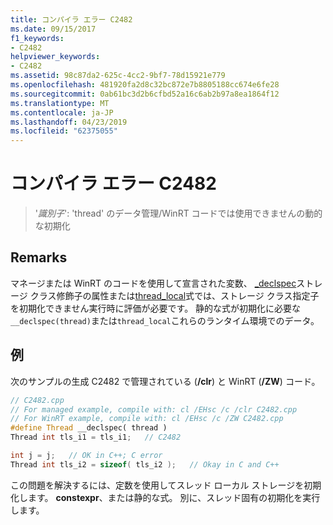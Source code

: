 ```yaml
---
title: コンパイラ エラー C2482
ms.date: 09/15/2017
f1_keywords:
- C2482
helpviewer_keywords:
- C2482
ms.assetid: 98c87da2-625c-4cc2-9bf7-78d15921e779
ms.openlocfilehash: 481920fa2d8c32bc872e7b8805188cc674e6fe28
ms.sourcegitcommit: 0ab61bc3d2b6cfbd52a16c6ab2b97a8ea1864f12
ms.translationtype: MT
ms.contentlocale: ja-JP
ms.lasthandoff: 04/23/2019
ms.locfileid: "62375055"
---
```

# <a name="compiler-error-c2482"></a>コンパイラ エラー C2482

>'*識別子*': 'thread' のデータ管理/WinRT コードでは使用できませんの動的な初期化

## <a name="remarks"></a>Remarks

マネージまたは WinRT のコードを使用して宣言された変数、 [_declspec](../../cpp/thread.md)ストレージ クラス修飾子の属性または[thread_local](../../cpp/storage-classes-cpp.md#thread_local)式では、ストレージ クラス指定子を初期化できません実行時に評価が必要です。 静的な式が初期化に必要な`__declspec(thread)`または`thread_local`これらのランタイム環境でのデータ。

## <a name="example"></a>例

次のサンプルの生成 C2482 で管理されている (**/clr**) と WinRT (**/ZW**) コード。

```cpp
// C2482.cpp
// For managed example, compile with: cl /EHsc /c /clr C2482.cpp
// For WinRT example, compile with: cl /EHsc /c /ZW C2482.cpp
#define Thread __declspec( thread )
Thread int tls_i1 = tls_i1;   // C2482

int j = j;   // OK in C++; C error
Thread int tls_i2 = sizeof( tls_i2 );   // Okay in C and C++
```

この問題を解決するには、定数を使用してスレッド ローカル ストレージを初期化します。 **constexpr**、または静的な式。 別に、スレッド固有の初期化を実行します。